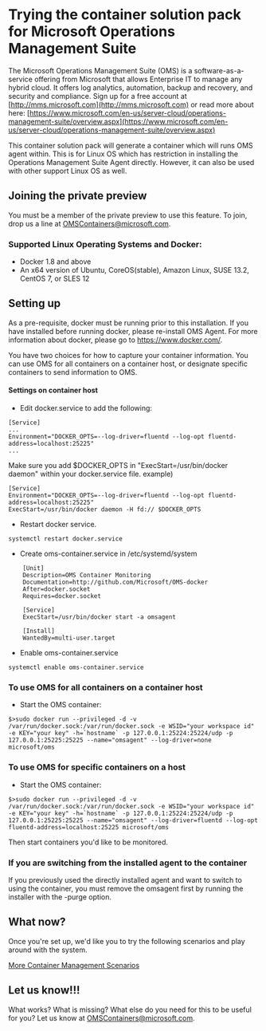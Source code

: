 # Trying the container solution pack for Microsoft Operations Management Suite

The Microsoft Operations Management Suite (OMS) is a software-as-a-service offering from Microsoft that allows Enterprise IT to manage any hybrid cloud. It offers log analytics, automation, backup and recovery, and security and compliance.  Sign up for a free account at [http://mms.microsoft.com](http://mms.microsoft.com) or read more about here: [https://www.microsoft.com/en-us/server-cloud/operations-management-suite/overview.aspx](https://www.microsoft.com/en-us/server-cloud/operations-management-suite/overview.aspx)

This container solution pack will generate a container which will runs OMS agent within. This is for Linux OS which has restriction in installing the Operations Management Suite Agent directly. However, it can also be used with other support Linux OS as well.

## Joining the private preview

You must be a member of the private preview to use this feature. To join, drop us a line at OMSContainers@microsoft.com.

### Supported Linux Operating Systems and Docker:
- Docker 1.8 and above
- An x64 version of Ubuntu, CoreOS(stable), Amazon Linux, SUSE 13.2, CentOS 7, or SLES 12

## Setting up
As a pre-requisite, docker must be running prior to this installation. If you have installed before running docker, please re-install OMS Agent. For more information about docker, please go to https://www.docker.com/.

You have two choices for how to capture your container information. You can use OMS for all containers on a container host, or designate specific containers to send information to OMS.

#### Settings on container host
- Edit docker.service to add the following:
```
[Service]
...
Environment="DOCKER_OPTS=--log-driver=fluentd --log-opt fluentd-address=localhost:25225"
...
```
Make sure you add $DOCKER_OPTS in "ExecStart=/usr/bin/docker daemon" within your docker.service file.
example)
```
[Service]
Environment="DOCKER_OPTS=--log-driver=fluentd --log-opt fluentd-address=localhost:25225"
ExecStart=/usr/bin/docker daemon -H fd:// $DOCKER_OPTS
```
- Restart docker service.
```
systemctl restart docker.service
```
- Create oms-container.service in /etc/systemd/system
```
	[Unit]
	Description=OMS Container Monitoring
	Documentation=http://github.com/Microsoft/OMS-docker
	After=docker.socket
	Requires=docker.socket

	[Service]
	ExecStart=/usr/bin/docker start -a omsagent

	[Install]
	WantedBy=multi-user.target
```
- Enable oms-container.service
```
systemctl enable oms-container.service
```

### To use OMS for all containers on a container host

- Start the OMS container:
```
$>sudo docker run --privileged -d -v /var/run/docker.sock:/var/run/docker.sock -e WSID="your workspace id" -e KEY="your key" -h=`hostname` -p 127.0.0.1:25224:25224/udp -p 127.0.0.1:25225:25225 --name="omsagent" --log-driver=none microsoft/oms
```
### To use OMS for specific containers on a host

- Start the OMS container:
```
$>sudo docker run --privileged -d -v /var/run/docker.sock:/var/run/docker.sock -e WSID="your workspace id" -e KEY="your key" -h=`hostname` -p 127.0.0.1:25224:25224/udp -p 127.0.0.1:25225:25225 --name="omsagent" --log-driver=fluentd --log-opt fluentd-address=localhost:25225 microsoft/oms
```
Then start containers you'd like to be monitored.

### If you are switching from the installed agent to the container

If you previously used the directly installed agent and want to switch to using the container, you must remove the omsagent first by running the installer with the -purge option.


## What now?
Once you're set up, we'd like you to try the following scenarios and play around with the system.

[More Container Management Scenarios](http://github.com/Microsoft/OMS-Agent-for-Linux/blob/master/docs/Docker-Instructions.md#overview)

## Let us know!!!
What works? What is missing? What else do you need for this to be useful for you? Let us know at OMSContainers@microsoft.com.
